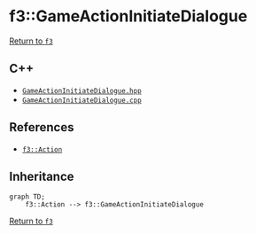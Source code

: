 # f3::GameActionInitiateDialogue

[Return to `f3`](/docs/f3.md)

## C++

- [`GameActionInitiateDialogue.hpp`](/c++/include/GameActionInitiateDialogue.hpp)
- [`GameActionInitiateDialogue.cpp`](/c++/source/GameActionInitiateDialogue.cpp)

## References

- [`f3::Action`](/docs/f3/Action.md)

## Inheritance

```mermaid
graph TD;
    f3::Action --> f3::GameActionInitiateDialogue
```

[Return to `f3`](/docs/f3.md)